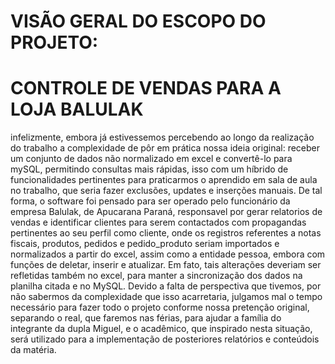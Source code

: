 # VISÃO GERAL DO ESCOPO DO PROJETO:
# CONTROLE DE VENDAS PARA A LOJA BALULAK
infelizmente, embora já estivessemos percebendo ao longo da realização do trabalho a complexidade de pôr em prática nossa ideia original: receber um conjunto de dados não normalizado em excel e convertê-lo para mySQL, permitindo consultas mais rápidas, isso com um híbrido de funcionalidades pertinentes para praticarmos o aprendido em sala de aula no trabalho, que seria fazer exclusões, updates e inserções manuais. De tal forma, o software foi pensado para ser operado pelo funcionário da empresa Balulak, de Apucarana Paraná, responsavel por gerar relatorios de vendas e identificar clientes para serem contactados com propagandas pertinentes ao seu perfil como cliente, onde os registros referentes a notas fiscais, produtos, pedidos e pedido_produto seriam importados e normalizados a partir do excel, assim como a  entidade pessoa, embora com funções de deletar, inserir e atualizar. Em fato, tais alterações deveriam ser refletidas também no excel, para manter a sincronização dos dados na planilha citada e no MySQL. Devido a falta de perspectiva que tivemos, por não sabermos da complexidade que isso acarretaria, julgamos mal o tempo necessário para fazer todo o projeto conforme nossa pretenção original, separando o real, que faremos nas férias, para ajudar a família do integrante da dupla Miguel, e o acadêmico, que inspirado nesta situação, será utilizado para a implementação de posteriores relatórios e conteúdois da matéria. 
